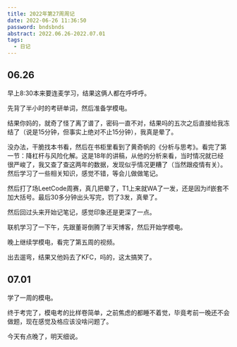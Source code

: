 ```yaml
---
title: 2022年第27周周记
date: 2022-06-26 11:36:50
password: bndsbnds
abstract: 2022.06.26-2022.07.01
tags:
  - 日记
---
```


## 06.26

早上8:30本来要连麦学习，结果这俩人都在呼呼呼。

先背了半小时的考研单词，然后准备学模电。

结果你妈的，就奇了怪了离了谱了，密码一直不对，结果吗的五次之后直接给我冻结了（说是15分钟，但事实上绝对不止15分钟），我真是晕了。

没办法，干脆找本书看，然后在书柜里看到了黄奇帆的《分析与思考》。看完了第一节：降杠杆与风险化解。这是18年的讲稿，从他的分析来看，当时情况就已经很严峻了，我又查了查这两年的数据，发现似乎情况更糟了（当然跟疫情有关）。然后学习了一些相关知识，感觉不错，等会儿做做笔记。

然后打了场LeetCode周赛，真几把晕了，T1上来就WA了一发，还是因为if嵌套不加大括号。最后30多分钟出头写完，罚了3发，真晕了。

然后回过头来开始记笔记，感觉印象还是更深了一点。

联机学习了一下午，先跟董哥倒腾了半天博客，然后开始学模电。

晚上继续学模电，看完了第五周的视频。

出去遛弯，结果又他妈去了KFC，吗的，这太搞笑了。

## 07.01

学了一周的模电。

终于考完了，模电考的比样卷简单，之前焦虑的都睡不着觉，毕竟考前一晚还不会做题，现在感觉及格应该没啥问题了。

今天有点晚了，明天细说。
